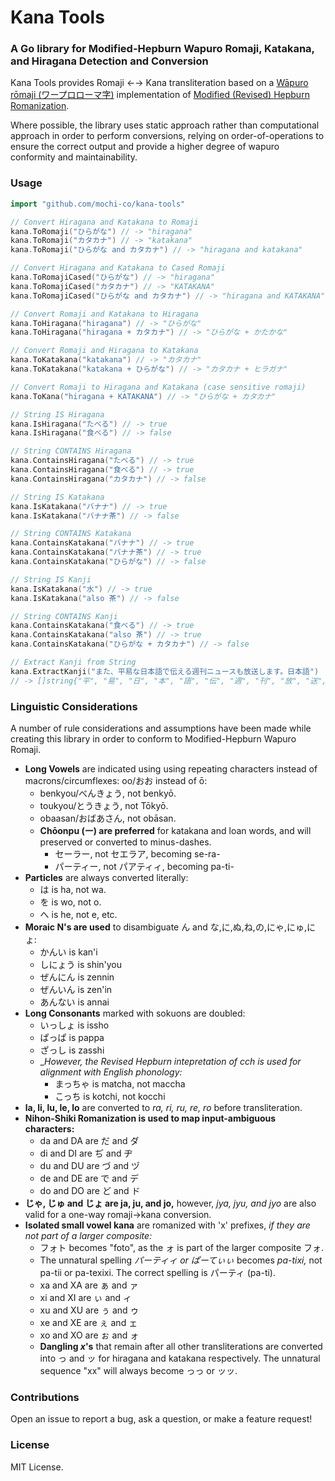 # Kana Tools
### A Go library for Modified-Hepburn Wapuro Romaji, Katakana, and Hiragana Detection and Conversion

Kana Tools provides Romaji ←→ Kana transliteration based on a [Wāpuro rōmaji (ワープロローマ字)](https://en.wikipedia.org/wiki/Wāpuro_rōmaji) implementation of [Modified (Revised) Hepburn Romanization](https://en.wikipedia.org/wiki/Hepburn_romanization).

Where possible, the library uses static approach rather than computational approach in order to perform conversions, relying on order-of-operations to ensure the correct output and provide a higher degree of wapuro conformity and maintainability.


### Usage
```go
import "github.com/mochi-co/kana-tools"
```

```go
// Convert Hiragana and Katakana to Romaji
kana.ToRomaji("ひらがな") // -> "hiragana"
kana.ToRomaji("カタカナ") // -> "katakana"
kana.ToRomaji("ひらがな and カタカナ") // -> "hiragana and katakana"
```

```go
// Convert Hiragana and Katakana to Cased Romaji
kana.ToRomajiCased("ひらがな") // -> "hiragana"
kana.ToRomajiCased("カタカナ") // -> "KATAKANA"
kana.ToRomajiCased("ひらがな and カタカナ") // -> "hiragana and KATAKANA"
```

```go
// Convert Romaji and Katakana to Hiragana
kana.ToHiragana("hiragana") // -> "ひらがな"
kana.ToHiragana("hiragana + カタカナ") // -> "ひらがな + かたかな"
```

```go
// Convert Romaji and Hiragana to Katakana
kana.ToKatakana("katakana") // -> "カタカナ"
kana.ToKatakana("katakana + ひらがな") // -> "カタカナ + ヒラガナ"
```

```go
// Convert Romaji to Hiragana and Katakana (case sensitive romaji)
kana.ToKana("hiragana + KATAKANA") // -> "ひらがな + カタカナ"
```

```go
// String IS Hiragana
kana.IsHiragana("たべる") // -> true
kana.IsHiragana("食べる") // -> false
```

```go
// String CONTAINS Hiragana
kana.ContainsHiragana("たべる") // -> true
kana.ContainsHiragana("食べる") // -> true
kana.ContainsHiragana("カタカナ") // -> false
```

```go
// String IS Katakana
kana.IsKatakana("バナナ") // -> true
kana.IsKatakana("バナナ茶") // -> false
```

```go
// String CONTAINS Katakana
kana.ContainsKatakana("バナナ") // -> true
kana.ContainsKatakana("バナナ茶") // -> true
kana.ContainsKatakana("ひらがな") // -> false
```

```go
// String IS Kanji
kana.IsKatakana("水") // -> true
kana.IsKatakana("also 茶") // -> false
```

```go
// String CONTAINS Kanji
kana.ContainsKatakana("食べる") // -> true
kana.ContainsKatakana("also 茶") // -> true
kana.ContainsKatakana("ひらがな + カタカナ") // -> false
```

```go
// Extract Kanji from String
kana.ExtractKanji("また、平易な日本語で伝える週刊ニュースも放送します。日本語") 
// -> []string{"平", "易", "日", "本", "語", "伝", "週", "刊", "放", "送", "日", "本", "語"}
```


### Linguistic Considerations
A number of rule considerations and assumptions have been made while creating this library in order to conform to Modified-Hepburn Wapuro Romaji.

* __Long Vowels__ are indicated using using repeating characters instead of macrons/circumflexes: oo/おお instead of ō:
    * benkyou/べんきょう, not benkyō.
    * toukyou/とうきょう, not Tōkyō.
    * obaasan/おばあさん, not obāsan.
  * __Chōonpu (ー) are preferred__ for katakana and loan words, and will preserved or converted to minus-dashes.
    * セーラー, not セエラア, becoming se-ra-
    * パーティー, not パアティィ, becoming pa-ti-
* __Particles__ are always converted literally:
    * は is ha, not wa.
    * を is wo, not o.
    * へ is he, not e, etc.
* __Moraic N's are used__ to disambiguate ん and な,に,ぬ,ね,の,にゃ,にゅ,にょ:
    * かんい is kan'i
    * しにょう is shin'you
    * ぜんにん is zennin
    * ぜんいん is zen'in
    * あんない is annai
* __Long Consonants__ marked with sokuons are doubled:
    * いっしょ is issho
    * ぱっぱ is pappa
    * ざっし is zasshi
   * __However, _the Revised Hepburn intepretation of cch is used for alignment with English phonology:__ 
     * まっちゃ is matcha, not maccha
     * こっち is kotchi, not kocchi
* __la, li, lu, le, lo__ are converted to _ra, ri, ru, re, ro_ before transliteration.
* __Nihon-Shiki Romanization is used to map input-ambiguous characters:__
    * da and DA are だ and ダ
    * di and DI are ぢ and ヂ
    * du and DU are づ and ヅ
    * de and DE are で and デ
	 * do and DO are ど and ド
* __じゃ, じゅ and じょ are ja, ju, and jo,__ however, _jya, jyu, and jyo_ are also valid for a one-way romaji→kana conversion.
* __Isolated small vowel kana__ are romanized with 'x' prefixes, _if they are not part of a larger composite:_ 
    * フォト becomes "foto", as the ォ is part of the larger composite フォ.
    * The unnatural spelling _パーティィ or ぱーてぃぃ_ becomes _pa-tixi,_ not pa-tii or pa-texixi. The correct spelling is パーティ (pa-ti).
    * xa and XA are ぁ and ァ
    * xi and XI are ぃ and ィ
    * xu and XU are ぅ and ゥ
    * xe and XE are ぇ and ェ
    * xo and XO are ぉ and ォ
    * __Dangling _x_'s__ that remain after all other transliterations are converted into っ and ッ for hiragana and katakana respectively. The unnatural sequence "xx" will always become っっ or ッッ.
 
 
### Contributions

Open an issue to report a bug, ask a question, or make a feature request!

### License

MIT License.
